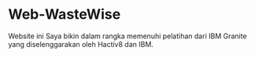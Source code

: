 # Web-WasteWise
Website ini Saya bikin dalam rangka memenuhi pelatihan dari IBM Granite yang diselenggarakan oleh Hactiv8 dan IBM.
